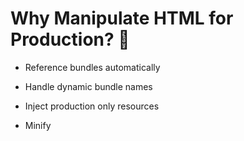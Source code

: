 # Why Manipulate HTML for Production? 🤔

*   Reference bundles automatically

*   Handle dynamic bundle names

*   Inject production only resources

*   Minify
